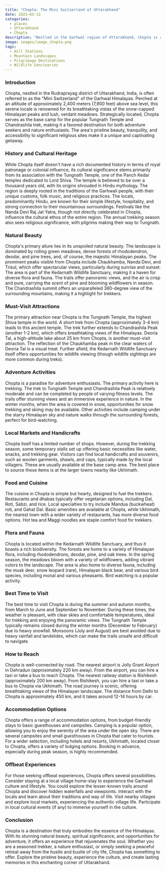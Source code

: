 ```yaml
---
title: "Chopta: The Mini Switzerland of Uttarakhand"
date: 2025-03-13
categories:
  - places
  - Uttarakhand
  - Chopta
description: "Nestled in the Garhwal region of Uttarakhand, Chopta is a picturesque village known for its stunning landscapes and alpine meadows. It serves as the base camp for trekkers heading to Kedarnath and Badrinath, offering breathtaking views of snow-capped peaks and serene valleys."
image: images/image_chopta.png
tags: 
  - Hill Stations
  - Mountain Landscapes
  - Pilgrimage Destinations
  - Wildlife Sanctuaries
---
```



### **Introduction**

Chopta, nestled in the Rudraprayag district of Uttarakhand, India, is often referred to as the "Mini Switzerland" of the Garhwal Himalayas. Perched at an altitude of approximately 2,400 meters (7,900 feet) above sea level, this serene locale is renowned for its breathtaking vistas of the snow-capped Himalayan peaks and lush, verdant meadows. Strategically located, Chopta serves as the base camp for the popular Tungnath Temple and Chandrashila trek, making it a favored destination for both adventure seekers and nature enthusiasts. The area's pristine beauty, tranquility, and accessibility to significant religious sites make it a unique and captivating getaway.

### **History and Cultural Heritage**

While Chopta itself doesn't have a rich documented history in terms of royal patronage or colonial influence, its cultural significance stems primarily from its association with the Tungnath Temple, one of the Panch Kedar temples dedicated to Lord Shiva. The temple is believed to be over a thousand years old, with its origins shrouded in Hindu mythology. The region is deeply rooted in the traditions of the Garhwali people, with their unique customs, folk music, and religious practices. The locals, predominantly Hindu, are known for their simple lifestyle, hospitality, and strong connection to their mountainous surroundings. Festivals like the Nanda Devi Raj Jat Yatra, though not directly celebrated in Chopta, influence the cultural ethos of the entire region. The annual trekking season also sees religious significance, with pilgrims making their way to Tungnath.

###  **Natural Beauty**

Chopta's primary allure lies in its unspoiled natural beauty. The landscape is dominated by rolling green meadows, dense forests of rhododendron, deodar, and pine trees, and, of course, the majestic Himalayan peaks. The prominent peaks visible from Chopta include Chaukhamba, Nanda Devi, and Trisul, which offer spectacular views, particularly during sunrise and sunset. The area is part of the Kedarnath Wildlife Sanctuary, making it a haven for diverse flora and fauna.  The trails offer panoramic views, and the air is crisp and pure, carrying the scent of pine and blooming wildflowers in season. The Chandrashila summit offers an unparalleled 360-degree view of the surrounding mountains, making it a highlight for trekkers.

### **Must-Visit Attractions**

The primary attraction near Chopta is the Tungnath Temple, the highest Shiva temple in the world.  A short trek from Chopta (approximately 3-4 km) leads to this ancient temple. The trek further extends to Chandrashila Peak (another 1-2 km), which offers breathtaking views of the Himalayas. Deoria Tal, a high-altitude lake about 25 km from Chopta, is another must-visit attraction. The reflection of the Chaukhamba peak in the clear waters of Deoria Tal is a visual treat. Further afield, the Kedarnath Wildlife Sanctuary itself offers opportunities for wildlife viewing (though wildlife sightings are more common during treks).

### **Adventure Activities**

Chopta is a paradise for adventure enthusiasts. The primary activity here is trekking. The trek to Tungnath Temple and Chandrashila Peak is relatively moderate and can be completed by people of varying fitness levels. The trails offer stunning views and an immersive experience in nature.  In the winter months, when the area is covered in snow, opportunities for snow trekking and skiing may be available. Other activities include camping under the starry Himalayan sky and nature walks through the surrounding forests, perfect for bird-watching.

### **Local Markets and Handicrafts**

Chopta itself has a limited number of shops. However, during the trekking season, some temporary stalls set up offering basic necessities like water, snacks, and trekking gear. Visitors can find local handicrafts and souvenirs, such as woolen garments, shawls, and caps, typically made by the local villagers. These are usually available at the base camp area. The best place to source these items is at the larger towns nearby like Ukhimath.

### **Food and Cuisine**

The cuisine in Chopta is simple but hearty, designed to fuel the trekkers. Restaurants and dhabas typically offer vegetarian options, including Dal, Roti, Sabzi, and rice. Local specialties to try include Mandua (buckwheat) roti, and Gahat Dal.  Basic amenities are available at Chopta, while Ukhimath, the nearest town with a wider variety of restaurants, has more diverse food options. Hot tea and Maggi noodles are staple comfort food for trekkers.

### **Flora and Fauna**

Chopta is located within the Kedarnath Wildlife Sanctuary, and thus it boasts a rich biodiversity. The forests are home to a variety of Himalayan flora, including rhododendrons, deodar, pine, and oak trees. In the spring season, the meadows bloom with a variety of wildflowers, adding vibrant colors to the landscape. The area is also home to diverse fauna, including the musk deer, snow leopard (rare), Himalayan black bear, and various bird species, including monal and various pheasants. Bird watching is a popular activity.

### **Best Time to Visit**

The best time to visit Chopta is during the summer and autumn months, from March to June and September to November. During these times, the weather is pleasant, with clear skies and comfortable temperatures, ideal for trekking and enjoying the panoramic views. The Tungnath Temple typically remains closed during the winter months (December to February) due to heavy snowfall. Monsoons (July and August) are best avoided due to heavy rainfall and landslides, which can make the trails unsafe and difficult to navigate.

### **How to Reach**

Chopta is well-connected by road. The nearest airport is Jolly Grant Airport in Dehradun (approximately 220 km away). From the airport, you can hire a taxi or take a bus to reach Chopta. The nearest railway station is Rishikesh (approximately 200 km away). From Rishikesh, you can hire a taxi or take a bus to Chopta via Ukhimath. The road journey is scenic, offering breathtaking views of the Himalayan landscape. The distance from Delhi to Chopta is approximately 450 km, and it takes around 12-14 hours by car.

### **Accommodation Options**

Chopta offers a range of accommodation options, from budget-friendly stays to basic guesthouses and campsites. Camping is a popular option, allowing you to enjoy the serenity of the area under the open sky. There are several campsites and small guesthouses in Chopta that cater to tourists. For a wider selection, including hotels and resorts, Ukhimath, located closer to Chopta, offers a variety of lodging options. Booking in advance, especially during peak season, is highly recommended.

### **Offbeat Experiences**

For those seeking offbeat experiences, Chopta offers several possibilities.  Consider staying at a local village home-stay to experience the Garhwali culture and lifestyle. You could explore the lesser-known trails around Chopta and discover hidden waterfalls and viewpoints. Interact with the locals and learn about their traditions and way of life. Visit nearby villages and explore local markets, experiencing the authentic village life. Participate in local cultural events (if any) to immerse yourself in the culture.

### **Conclusion**

Chopta is a destination that truly embodies the essence of the Himalayas. With its stunning natural beauty, spiritual significance, and opportunities for adventure, it offers an experience that rejuvenates the soul. Whether you are a seasoned trekker, a nature enthusiast, or simply seeking a peaceful retreat away from the hustle and bustle of city life, Chopta has something to offer. Explore the pristine beauty, experience the culture, and create lasting memories in this enchanting corner of Uttarakhand.


